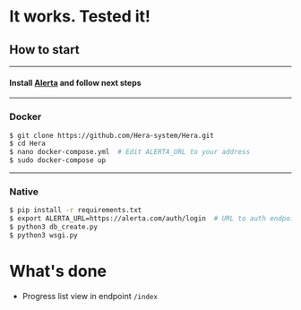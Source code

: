 # It works. Tested it!

## How to start

___

#### Install [Alerta](https://github.com/alerta/alerta) and follow next steps

---

### Docker

```bash
$ git clone https://github.com/Hera-system/Hera.git
$ cd Hera
$ nano docker-compose.yml  # Edit ALERTA_URL to your address
$ sudo docker-compose up
```

---

### Native

```bash
$ pip install -r requirements.txt
$ export ALERTA_URL=https://alerta.com/auth/login  # URL to auth endpoint your Alerta
$ python3 db_create.py
$ python3 wsgi.py
```

# What's done

* Progress list view in endpoint `/index`
